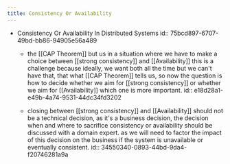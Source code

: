 ```yaml
---
title: Consistency Or Availability
---
```


- Consistency Or Availability In Distributed Systems
id:: 75bcd897-6707-49bd-bb86-94905e56a489
	 - the [[CAP Theorem]] but us in a situation where we have to make a choice between [[strong consistency]] and [[Availability]] this is a challenge because ideally, we want both all the time but we can't have that, that what [[CAP Theorem]] tells us, so now the question is how to decide whether we aim for [[strong consistency]] or whether we aim for [[Availability]] which one is more important.
id:: e18d28a1-e49b-4a74-9531-44dc34fd3202

	 - closing between [[strong consistency]] and [[Availability]] should not be a technical decision, as it's a business decision, the decision when and where to sacrifice consistency or availability should be discussed with a domain expert. as we will need to factor the impact of this decision on the business if the system is unavailable or eventually consistent.
id:: 34550340-0893-44bd-9da4-f20746281a9a
